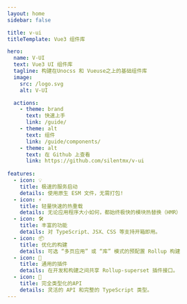 ```yaml
---
layout: home
sidebar: false

title: v-ui
titleTemplate: Vue3 组件库

hero:
  name: V-UI
  text: Vue3 UI 组件库
  tagline: 构建在Unocss 和 Vueuse之上的基础组件库
  image:
    src: /logo.svg
    alt: V-UI

  actions:
    - theme: brand
      text: 快速上手
      link: /guide/
    - theme: alt
      text: 组件
      link: /guide/components/
    - theme: alt
      text: 在 Github 上查看
      link: https://github.com/silentmx/v-ui
  
features:
  - icon: 💡
    title: 极速的服务启动
    details: 使用原生 ESM 文件，无需打包!
  - icon: ⚡️
    title: 轻量快速的热重载
    details: 无论应用程序大小如何，都始终极快的模块热替换（HMR）
  - icon: 🛠️
    title: 丰富的功能
    details: 对 TypeScript、JSX、CSS 等支持开箱即用。
  - icon: 📦
    title: 优化的构建
    details: 可选 “多页应用” 或 “库” 模式的预配置 Rollup 构建
  - icon: 🔩
    title: 通用的插件
    details: 在开发和构建之间共享 Rollup-superset 插件接口。
  - icon: 🔑
    title: 完全类型化的API
    details: 灵活的 API 和完整的 TypeScript 类型。
---
```


<script setup lang="ts">
import { version } from '../package.json';
import { VBtn } from '@silentmx/v-ui';

onMounted(() => {
  if(version) {
    const tagLineParagragh = document.querySelector('div.VPHero.has-image.VPHomeHero > div > div.main > p.tagline');
    const docsReleaseTagSpan = document.createElement('samp');
    docsReleaseTagSpan.classList.add("bg-blue", "px-2", "py-1", "text-3", "rd-3", "text-white", "v-mid", "ml-1");
    docsReleaseTagSpan.innerText = `v${version}`;
    tagLineParagragh?.appendChild(docsReleaseTagSpan);
  }
});
</script>